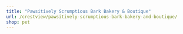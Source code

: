 ```yaml
---
title: "Pawsitively Scrumptious Bark Bakery & Boutique"
url: /crestview/pawsitively-scrumptious-bark-bakery-and-boutique/
shop: pet
---
```

